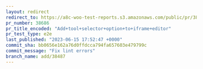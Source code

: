 ```yaml
---
layout: redirect
redirect_to: https://a8c-woo-test-reports.s3.amazonaws.com/public/pr/38686/e2e/index.html
pr_number: 38686
pr_title_encoded: "Add+tool+selector+option+to+iframe+editor"
pr_test_type: e2e
last_published: "2023-06-15 17:52:47 +0000"
commit_sha: bb0656e162a76d0ffdcca794fa657603e479799c
commit_message: "Fix lint errors"
branch_name: add/38487
---
```

